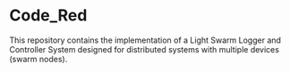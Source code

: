 # Code_Red
This repository contains the implementation of a Light Swarm Logger and Controller System designed for distributed systems with multiple devices (swarm nodes).
